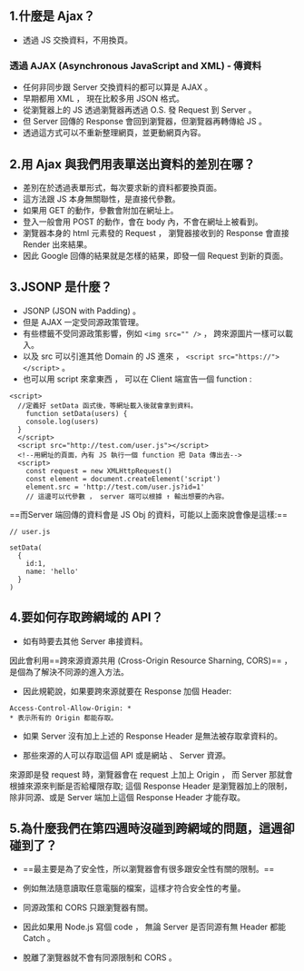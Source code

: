 ## 1.什麼是 Ajax？ 

- 透過 JS 交換資料，不用換頁。  

### 透過 AJAX (**Asynchronous JavaScript and XML**) - 傳資料 

- 任何非同步跟 Server 交換資料的都可以算是 AJAX 。  
- 早期都用 XML ， 現在比較多用 JSON 格式。  
- 從瀏覽器上的 JS 透過瀏覽器再透過 O.S. 發 Request 到 Server 。  
- 但 Server 回傳的 Response 會回到瀏覽器，但瀏覽器再轉傳給 JS 。 
- 透過這方式可以不重新整理網頁，並更動網頁內容。  

## 2.用 Ajax 與我們用表單送出資料的差別在哪？ 

- 差別在於透過表單形式，每次要求新的資料都要換頁面。 
- 這方法跟 JS 本身無關聯性，是直接代參數。 
- 如果用 GET 的動作，參數會附加在網址上。  
- 登入一般會用 POST 的動作，會在 body 內，不會在網址上被看到。  
- 瀏覽器本身的 html 元素發的 Request ， 瀏覽器接收到的 Response 會直接 Render 出來結果。  
- 因此 Google 回傳的結果就是怎樣的結果，即發一個 Request 到新的頁面。  
  
## 3.JSONP 是什麼？ 

- JSONP (JSON with Padding) 。
- 但是 AJAX  一定受同源政策管理。  
- 有些標籤不受同源政策影響，例如 ``<img src="" />`` ， 跨來源圖片一樣可以載入。  
- 以及 src 可以引進其他 Domain 的 JS 進來 ， `<script src="https://"></script>` 。  
- 也可以用 script 來拿東西 ， 可以在 Client 端宣告一個 function :  
```
<script>
  //定義好 setData 函式後，等網址載入後就會拿到資料。
    function setData(users) {
    console.log(users)
  }
  </script>
  <script src="http://test.com/user.js"></script>
  <!--用網址的頁面，內有 JS 執行一個 function 把 Data 傳出去-->
  <script>
    const request = new XMLHttpRequest()
    const element = document.createElement('script')
    element.src = 'http://test.com/user.js?id=1'
    // 這邊可以代參數 ， server 端可以根據 ↑ 輸出想要的內容。
```
==而Server 端回傳的資料會是 JS Obj 的資料，可能以上面來說會像是這樣:==  
```
// user.js

setData(
  {
    id:1,
    name: 'hello'
  }
)
```

## 4.要如何存取跨網域的 API？ 

- 如有時要去其他 Server 串接資料。 

因此會利用==跨來源資源共用 (Cross-Origin Resource Sharning, CORS)== ， 是個為了解決不同源的進入方法。  

- 因此規範說，如果要跨來源就要在 Response 加個 Header:  

```
Access-Control-Allow-Origin: *
* 表示所有的 Origin 都能存取。  
```

- 如果 Server 沒有加上上述的 Response Header 是無法被存取拿資料的。  

- 那些來源的人可以存取這個 API 或是網站 、 Server 資源。  

來源即是發 request 時，瀏覽器會在 request 上加上 Origin ， 而 Server 那就會根據來源來判斷是否給權限存取; 這個 Response Header 是瀏覽器加上的限制，除非同源、或是 Server 端加上這個  Response Header 才能存取。   

## 5.為什麼我們在第四週時沒碰到跨網域的問題，這週卻碰到了？ 

- ==最主要是為了安全性，所以瀏覽器會有很多跟安全性有關的限制。==  
- 例如無法隨意讀取任意電腦的檔案，這樣才符合安全性的考量。  

- 同源政策和 CORS 只跟瀏覽器有關。  

- 因此如果用 Node.js 寫個 code ， 無論 Server 是否同源有無 Header 都能 Catch 。  

- 脫離了瀏覽器就不會有同源限制和 CORS 。 